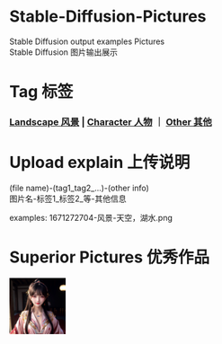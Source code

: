 # Stable-Diffusion-Pictures

Stable Diffusion output examples Pictures  
Stable Diffusion 图片输出展示


# Tag 标签
### [Landscape 风景](categories/LANDSCAPE.md) | [Character 人物](categories/CHARACTER.md) ｜ [Other 其他](categories/OTHER.md)



# Upload explain 上传说明

(file name)-(tag1_tag2_...)-(other info)  
图片名-标签1_标签2_等-其他信息

examples: 1671272704-风景-天空，湖水.png

# Superior Pictures 优秀作品

<img src="https://github.com/eric-projects/Stable-Diffusion-Pictures/blob/main/2023/20230708/00007166250247-人物-美女.png" width="100px">